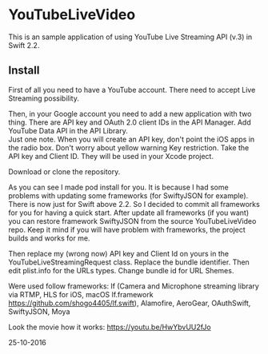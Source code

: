 # YouTubeLiveVideo

This is an sample application of using YouTube Live Streaming API (v.3) in Swift 2.2. 

## Install

First of all you need to have a YouTube account. There need to accept Live Streaming possibility.

Then, in your Google account you need to add a new application with two thing. There are API key and OAuth 2.0 client IDs in the API Manager.
Add YouTube Data API in the API Library.  
Just one note. When you will create an API key, don't point the iOS apps in the radio box. Don't worry about yellow warning Key restriction. Take the API key and Client ID. They will be used in your Xcode project.

Download or clone the repository.

As you can see I made pod install for you. It is because I had some problems with updating some frameworks (for SwiftyJSON for example). There is now just for Swift above 2.2. So I decided to commit all frameworks for you for having a quick start. After update all frameworks (if you want) you can restore framework SwiftyJSON from the source YouTubeLiveVideo repo. Keep it mind if you will have problem with frameworks, the project builds and works for me. 


Then replace my (wrong now) API key and Client Id on yours in the YouTubeLiveStreamingRequest class.
Replace the bundle identifier. Then edit plist.info for the URLs types. Change bundle id for URL Shemes.

Were used follow frameworks:
lf (Camera and Microphone streaming library via RTMP, HLS for iOS, macOS lf.framework https://github.com/shogo4405/lf.swift),
Alamofire,
AeroGear,
OAuthSwift,
SwiftyJSON,
Moya

Look the movie how it works: https://youtu.be/HwYbvUU2fJo

25-10-2016
